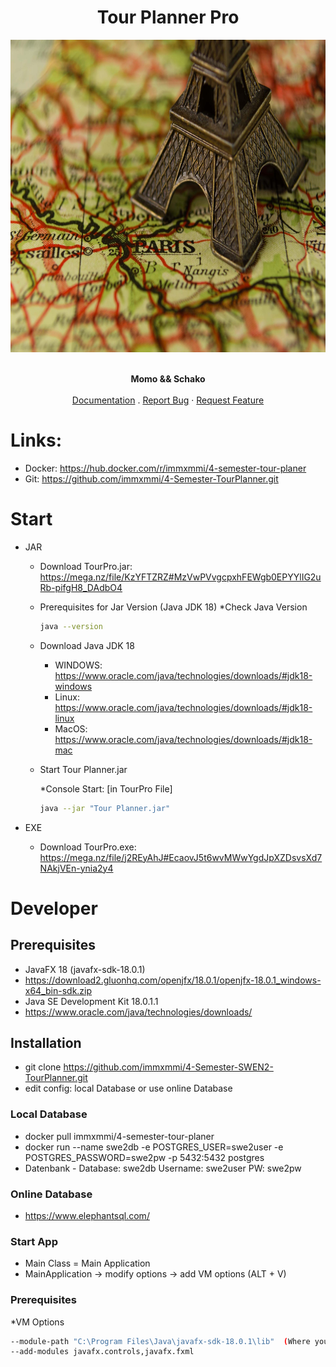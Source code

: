 <h1 align="center">  Tour Planner Pro</h1>
<div align="center">
  <a href="https://github.com/immxmmi/4-Semester-TourPlanner">
    <img src="git_img/Logo.jpg" alt="Logo" width="1000" height="500">
  </a>

  <p align="center">
    <br/>
     <strong>Momo && Schako</strong>
    <br />
    <br/>
    <a href="https://github.com/immxmmi/4-Semester-TourPlanner/blob/main/doc/TourPlannerDocumentation.pdf">Documentation</a>
    .
    <a href="https://github.com/immxmmi/4-Semester-TourPlanner/issues">Report Bug</a>
    ·
    <a href="https://github.com/immxmmi/4-Semester-TourPlanner/issues">Request Feature</a>
  </p>
</div>


# Links:
- Docker:  https://hub.docker.com/r/immxmmi/4-semester-tour-planer
- Git: https://github.com/immxmmi/4-Semester-TourPlanner.git 

# Start
- JAR 
   - Download TourPro.jar: https://mega.nz/file/KzYFTZRZ#MzVwPVvgcpxhFEWgb0EPYYlIG2uRb-pifgH8_DAdbO4
   - Prerequisites for Jar Version (Java JDK 18)
   *Check Java Version 
     ```sh
     java --version
     ```
   - Download Java JDK 18
     - WINDOWS: https://www.oracle.com/java/technologies/downloads/#jdk18-windows 
     - Linux:   https://www.oracle.com/java/technologies/downloads/#jdk18-linux
     - MacOS:   https://www.oracle.com/java/technologies/downloads/#jdk18-mac 
     
   - Start Tour Planner.jar
   
     *Console Start: [in TourPro File] 
     ```sh
     java --jar "Tour Planner.jar"
     ```
   
- EXE
   - Download TourPro.exe: https://mega.nz/file/j2REyAhJ#EcaovJ5t6wvMWwYgdJpXZDsvsXd7NAkjVEn-ynia2y4

# Developer

## Prerequisites
- JavaFX 18 (javafx-sdk-18.0.1)
- https://download2.gluonhq.com/openjfx/18.0.1/openjfx-18.0.1_windows-x64_bin-sdk.zip
- Java SE Development Kit 18.0.1.1
- https://www.oracle.com/java/technologies/downloads/

## Installation
- git clone https://github.com/immxmmi/4-Semester-SWEN2-TourPlanner.git
- edit config: local Database or use online Database

### Local Database
- docker pull immxmmi/4-semester-tour-planer
- docker run --name swe2db -e POSTGRES_USER=swe2user -e POSTGRES_PASSWORD=swe2pw -p 5432:5432 postgres
- Datenbank - Database: swe2db Username: swe2user PW: swe2pw
 
### Online Database
- https://www.elephantsql.com/

### Start App
- Main Class = Main Application
- MainApplication -> modify options -> add VM options (ALT + V)

### Prerequisites
  *VM Options
  ```sh
  --module-path "C:\Program Files\Java\javafx-sdk-18.0.1\lib"  (Where you save JavaFX 18 zip)
  --add-modules javafx.controls,javafx.fxml
  ```


